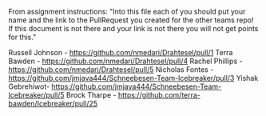 From assignment instructions: 
"Into this file each of you should put your name and the link to the PullRequest you 
created for the other teams repo! If this document is not there and your link is not 
there you will not get points for this."

Russell Johnson - https://github.com/nmedari/Drahtesel/pull/1
Terra Bawden - https://github.com/nmedari/Drahtesel/pull/4
Rachel Phillips - https://github.com/nmedari/Drahtesel/pull/5
Nicholas Fontes - https://github.com/jmjava444/Schneebesen-Team-Icebreaker/pull/3
Yishak Gebrehiwot- https://github.com/jmjava444/Schneebesen-Team-Icebreaker/pull/5
Brock Tharpe - https://github.com/terra-bawden/Icebreaker/pull/25 
